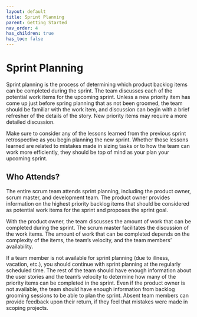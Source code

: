 ```yaml
---
layout: default
title: Sprint Planning
parent: Getting Started
nav_order: 4
has_children: true
has_toc: false
---
```


# Sprint Planning

Sprint planning is the process of determining which product backlog items can be completed during the sprint. The team discusses each of the potential 
work items for the upcoming sprint. Unless a new priority item has come up just before spring planning that as not been groomed, the team should be 
familiar with the work item, and discussion can begin with a brief refresher of the details of the story. New priority items may require a more detailed 
discussion.

Make sure to consider any of the lessons learned from the previous sprint retrospective as you begin planning the new sprint. Whether those lessons 
learned are related to mistakes made in sizing tasks or to how the team can work more efficiently, they should be top of mind as your plan your upcoming sprint.

## Who Attends?

The entire scrum team attends sprint planning, including the product owner, scrum master, and development team. The product owner provides information 
on the highest priority backlog items that should be considered as potential work items for the sprint and proposes the sprint goal.

With the product owner, the team discusses the amount of work that can be completed during the sprint. The scrum master facilitates the discussion of the 
work items. The amount of work that can be completed depends on the complexity of the items, the team’s velocity, and the team members’ availability. 

If a team member is not available for sprint planning (due to illness, vacation, etc.), you should continue with sprint planning at the regularly scheduled time. 
The rest of the team should have enough information about the user stories and the team’s velocity to determine how many of the priority items can be 
completed in the sprint. Even if the product owner is not available, the team should have enough information from backlog grooming sessions to be able to 
plan the sprint. Absent team members can provide feedback upon their return, if they feel that mistakes were made in scoping projects.
